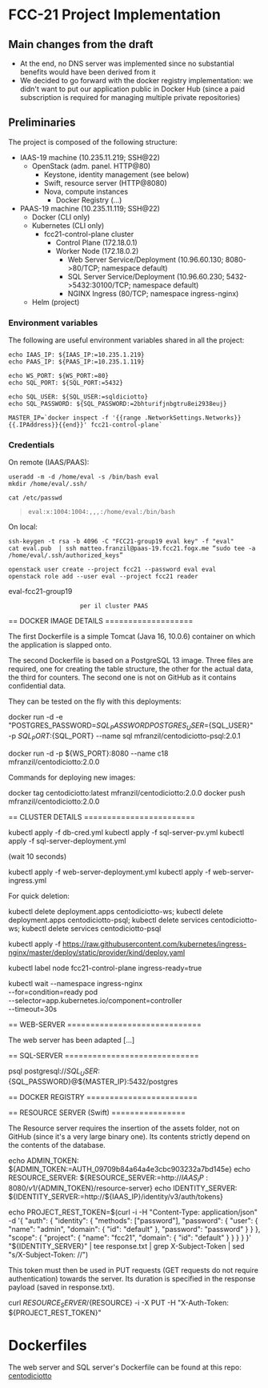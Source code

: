 # FCC-21 Project Implementation

## Main changes from the draft

- At the end, no DNS server was implemented since no substantial benefits would have been derived from it
- We decided to go forward with the docker registry implementation: we didn't want to put our application public in Docker Hub (since a paid subscription is required for managing multiple private repositories)

## Preliminaries

The project is composed of the following structure:

- IAAS-19 machine (10.235.11.219; SSH@22)
  - OpenStack (adm. panel. HTTP@80)
    - Keystone, identity management (see below)
    - Swift, resource server (HTTP@8080)
    - Nova, compute instances
      - Docker Registry (...)
- PAAS-19 machine (10.235.11.119; SSH@22)
  - Docker (CLI only)
  - Kubernetes (CLI only)
    - fcc21-control-plane cluster
      - Control Plane (172.18.0.1)
      - Worker Node (172.18.0.2)
        - Web Server Service/Deployment (10.96.60.130; 8080->80/TCP; namespace default)
        - SQL Server Service/Deployment (10.96.60.230; 5432->5432:30100/TCP; namespace default)
        - NGINX Ingress (80/TCP; namespace ingress-nginx)
  - Helm (project)

### Environment variables

The following are useful environment variables shared in all the project:

```shell
echo IAAS_IP: ${IAAS_IP:=10.235.1.219}
echo PAAS_IP: ${PAAS_IP:=10.235.1.119}

echo WS_PORT: ${WS_PORT:=80}
echo SQL_PORT: ${SQL_PORT:=5432}

echo SQL_USER: ${SQL_USER:=sqldiciotto}
echo SQL_PASSWORD: ${SQL_PASSWORD:=2bhturifjnbgtru8ei2938euj}

MASTER_IP=`docker inspect -f '{{range .NetworkSettings.Networks}}{{.IPAddress}}{{end}}' fcc21-control-plane`
```

### Credentials

On remote (IAAS/PAAS):

```shell
useradd -m -d /home/eval -s /bin/bash eval
mkdir /home/eval/.ssh/
```

```shell
cat /etc/passwd
```

> ```shell
> eval:x:1004:1004:,,,:/home/eval:/bin/bash
> ```

On local:

```shell
ssh-keygen -t rsa -b 4096 -C "FCC21-group19 eval key" -f "eval"
cat eval.pub  | ssh matteo.franzil@paas-19.fcc21.fogx.me “sudo tee -a /home/eval/.ssh/authorized_keys”
```

```shell
openstack user create --project fcc21 --password eval eval
openstack role add --user eval --project fcc21 reader
```

eval-fcc21-group19

                        per il cluster PAAS



== DOCKER IMAGE DETAILS ===================

The first Dockerfile is a simple Tomcat (Java 16, 10.0.6) container on which the application is slapped onto.

The second Dockerfile is based on a PostgreSQL 13 image. Three files are required, one for creating the table structure, the other for the actual data, the third for counters. The second one is not on GitHub as it contains confidential data.

They can be tested on the fly with this deployments:

docker run -d -e "POSTGRES_PASSWORD=${SQL_PASSWORD} POSTGRES_USER=${SQL_USER}"  
        -p ${SQL_PORT}:${SQL_PORT} --name sql mfranzil/centodiciotto-psql:2.0.1

docker run -d -p ${WS_PORT}:8080 --name c18 mfranzil/centodiciotto:2.0.0

Commands for deploying new images:

docker tag centodiciotto:latest mfranzil/centodiciotto:2.0.0
docker push mfranzil/centodiciotto:2.0.0

== CLUSTER DETAILS ========================

kubectl apply -f db-cred.yml
kubectl apply -f sql-server-pv.yml 
kubectl apply -f sql-server-deployment.yml 

(wait 10 seconds)

kubectl apply -f web-server-deployment.yml 
kubectl apply -f web-server-ingress.yml 

For quick deletion:

kubectl delete deployment.apps centodiciotto-ws; kubectl delete deployment.apps centodiciotto-psql; kubectl delete services centodiciotto-ws; kubectl delete services centodiciotto-psql

kubectl apply -f https://raw.githubusercontent.com/kubernetes/ingress-nginx/master/deploy/static/provider/kind/deploy.yaml

kubectl label node fcc21-control-plane ingress-ready=true

kubectl wait --namespace ingress-nginx \
--for=condition=ready pod \
--selector=app.kubernetes.io/component=controller \
--timeout=30s

== WEB-SERVER =============================

The web server has been adapted 
[...]

== SQL-SERVER =============================

psql postgresql://${SQL_USER}:${SQL_PASSWORD}@${MASTER_IP}:5432/postgres

== DOCKER REGISTRY ========================

== RESOURCE SERVER (Swift) ================

The Resource server requires the insertion of the assets folder, not on GitHub (since it's a very large binary one).
Its contents strictly depend on the contents of the database.

echo ADMIN_TOKEN: ${ADMIN_TOKEN:=AUTH_09709b84a64a4e3cbc903232a7bd145e}
echo RESOURCE_SERVER: ${RESOURCE_SERVER:=http://${IAAS_IP}:8080/v1/${ADMIN_TOKEN}/resource-server}
echo IDENTITY_SERVER: ${IDENTITY_SERVER:=http://${IAAS_IP}/identity/v3/auth/tokens}

echo PROJECT_REST_TOKEN=$(curl -i -H "Content-Type: application/json" -d '{ "auth": {
    "identity": {
      "methods": ["password"],
      "password": {
        "user": {
          "name": "admin",
          "domain": { "id": "default" },
          "password": "password"
        }
      }
    },
    "scope": {
      "project": {
        "name": "fcc21",
        "domain": { "id": "default" }
      }
    }
  }
}' "${IDENTITY_SERVER}" | tee response.txt | grep X-Subject-Token | sed "s/X-Subject-Token: //")

This token must then be used in PUT requests (GET requests do not require authentication) towards the server. 
Its duration is specified in the response payload (saved in response.txt).

curl ${RESOURCE_SERVER}/${RESOURCE} -i -X PUT -H "X-Auth-Token: ${PROJECT_REST_TOKEN}" 

# Dockerfiles

The web server and SQL server's Dockerfile can be found at this repo: [centodiciotto](https://github.com/mfranzil/centodiciotto)

